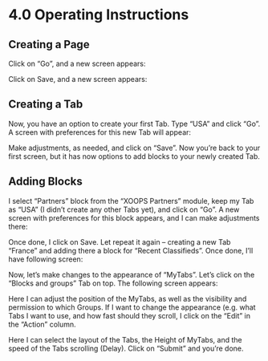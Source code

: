 # 4.0 Operating Instructions

## Creating a Page


 
Click on “Go”, and a new screen appears:


Click on Save, and a new screen appears:


## Creating a Tab



Now, you have an option to create your first Tab. Type “USA” and click “Go”. A screen with preferences for this new Tab will appear:


 
Make adjustments, as needed, and click on “Save”. Now you’re back to your first screen, but it has now options to add blocks to your newly created Tab. 
 
## Adding Blocks


 
I select “Partners” block from the “XOOPS Partners” module, keep my Tab as “USA” (I didn’t create any other Tabs yet), and click on “Go”. A new screen with preferences for this block appears, and I can make adjustments there: 


 
Once done, I click on Save.
Let repeat it again – creating a new Tab “France” and adding there a block for “Recent Classifieds”. Once done, I’ll have following screen:


Now, let’s make changes to the appearance of “MyTabs”. Let’s click on the “Blocks and groups” Tab on top. The following screen appears:

 
Here I can adjust the position of the MyTabs, as well as the visibility and permission to which Groups.  If I want to change the appearance (e.g. what Tabs I want to use, and how fast should they scroll, I click on the “Edit” in the “Action” column.

Here I can select the layout of the Tabs, the Height of MyTabs, and the speed of the Tabs scrolling (Delay). Click on “Submit” and you’re done.

